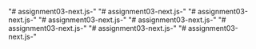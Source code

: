 "# assignment03-next.js-" 
"# assignment03-next.js-" 
"# assignment03-next.js-" 
"# assignment03-next.js-" 
"# assignment03-next.js-" 
"# assignment03-next.js-" 
"# assignment03-next.js-" 
"# assignment03-next.js-" 
